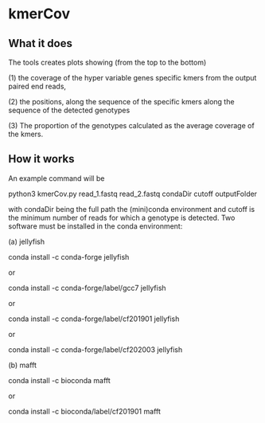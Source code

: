 # kmerCov
## What it does
The tools creates plots showing (from the top to the bottom) 

(1) the coverage of the hyper variable
genes specific kmers from the output paired end reads, 

(2) the positions, along the sequence of the specific kmers along the sequence of the detected
genotypes

(3) The proportion of the genotypes calculated as the average coverage of the kmers.

## How it works
An example command will be

python3 kmerCov.py read_1.fastq read_2.fastq condaDir cutoff outputFolder

with condaDir being the full path the (mini)conda environment and cutoff is the minimum number
of reads for which a genotype is detected. Two software must be installed in the conda environment:

(a) jellyfish 

conda install -c conda-forge jellyfish

or

conda install -c conda-forge/label/gcc7 jellyfish

or

conda install -c conda-forge/label/cf201901 jellyfish

or

conda install -c conda-forge/label/cf202003 jellyfish


(b) mafft

conda install -c bioconda mafft

or

conda install -c bioconda/label/cf201901 mafft





